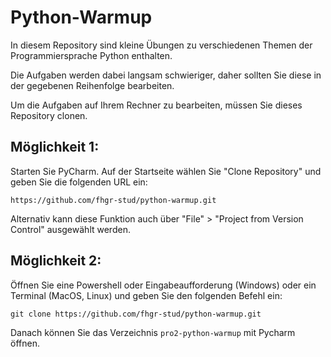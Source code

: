 # Python-Warmup

In diesem Repository sind kleine Übungen zu verschiedenen Themen der Programmiersprache Python enthalten. 

Die Aufgaben werden dabei langsam schwieriger, daher sollten Sie diese in der gegebenen Reihenfolge bearbeiten.

Um die Aufgaben auf Ihrem Rechner zu bearbeiten, müssen Sie dieses Repository clonen.


## Möglichkeit 1:
Starten Sie PyCharm. Auf der Startseite wählen Sie "Clone Repository" und geben Sie die folgenden URL ein:

    https://github.com/fhgr-stud/python-warmup.git

Alternativ kann diese Funktion auch über "File" > "Project from Version Control" ausgewählt werden.


## Möglichkeit 2: 
Öffnen Sie eine Powershell oder Eingabeaufforderung (Windows) oder ein Terminal (MacOS, Linux) und geben Sie den folgenden Befehl ein:


    git clone https://github.com/fhgr-stud/python-warmup.git


Danach können Sie das Verzeichnis `pro2-python-warmup` mit Pycharm öffnen.

